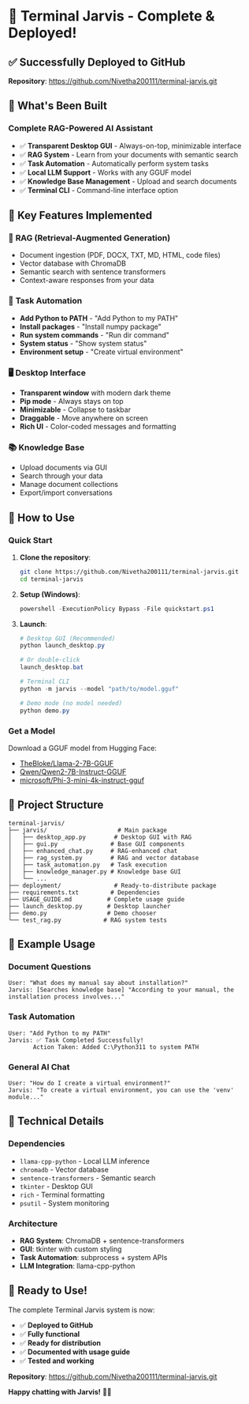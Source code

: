 # 🎉 Terminal Jarvis - Complete & Deployed!

## ✅ **Successfully Deployed to GitHub**
**Repository**: https://github.com/Nivetha200111/terminal-jarvis.git

## 🚀 **What's Been Built**

### **Complete RAG-Powered AI Assistant**
- ✅ **Transparent Desktop GUI** - Always-on-top, minimizable interface
- ✅ **RAG System** - Learn from your documents with semantic search
- ✅ **Task Automation** - Automatically perform system tasks
- ✅ **Local LLM Support** - Works with any GGUF model
- ✅ **Knowledge Base Management** - Upload and search documents
- ✅ **Terminal CLI** - Command-line interface option

## 🎯 **Key Features Implemented**

### 🧠 **RAG (Retrieval-Augmented Generation)**
- Document ingestion (PDF, DOCX, TXT, MD, HTML, code files)
- Vector database with ChromaDB
- Semantic search with sentence transformers
- Context-aware responses from your data

### 🤖 **Task Automation**
- **Add Python to PATH** - "Add Python to my PATH"
- **Install packages** - "Install numpy package"
- **Run system commands** - "Run dir command"
- **System status** - "Show system status"
- **Environment setup** - "Create virtual environment"

### 🖥️ **Desktop Interface**
- **Transparent window** with modern dark theme
- **Pip mode** - Always stays on top
- **Minimizable** - Collapse to taskbar
- **Draggable** - Move anywhere on screen
- **Rich UI** - Color-coded messages and formatting

### 📚 **Knowledge Base**
- Upload documents via GUI
- Search through your data
- Manage document collections
- Export/import conversations

## 🎯 **How to Use**

### **Quick Start**
1. **Clone the repository**:
   ```bash
   git clone https://github.com/Nivetha200111/terminal-jarvis.git
   cd terminal-jarvis
   ```

2. **Setup (Windows)**:
   ```powershell
   powershell -ExecutionPolicy Bypass -File quickstart.ps1
   ```

3. **Launch**:
   ```powershell
   # Desktop GUI (Recommended)
   python launch_desktop.py
   
   # Or double-click
   launch_desktop.bat
   
   # Terminal CLI
   python -m jarvis --model "path/to/model.gguf"
   
   # Demo mode (no model needed)
   python demo.py
   ```

### **Get a Model**
Download a GGUF model from Hugging Face:
- [TheBloke/Llama-2-7B-GGUF](https://huggingface.co/TheBloke/Llama-2-7B-GGUF)
- [Qwen/Qwen2-7B-Instruct-GGUF](https://huggingface.co/Qwen/Qwen2-7B-Instruct-GGUF)
- [microsoft/Phi-3-mini-4k-instruct-gguf](https://huggingface.co/microsoft/Phi-3-mini-4k-instruct-gguf)

## 📁 **Project Structure**

```
terminal-jarvis/
├── jarvis/                    # Main package
│   ├── desktop_app.py        # Desktop GUI with RAG
│   ├── gui.py               # Base GUI components
│   ├── enhanced_chat.py     # RAG-enhanced chat
│   ├── rag_system.py        # RAG and vector database
│   ├── task_automation.py   # Task execution
│   ├── knowledge_manager.py # Knowledge base GUI
│   └── ...
├── deployment/               # Ready-to-distribute package
├── requirements.txt         # Dependencies
├── USAGE_GUIDE.md          # Complete usage guide
├── launch_desktop.py       # Desktop launcher
├── demo.py                 # Demo chooser
└── test_rag.py            # RAG system tests
```

## 🎯 **Example Usage**

### **Document Questions**
```
User: "What does my manual say about installation?"
Jarvis: [Searches knowledge base] "According to your manual, the installation process involves..."
```

### **Task Automation**
```
User: "Add Python to my PATH"
Jarvis: ✅ Task Completed Successfully!
       Action Taken: Added C:\Python311 to system PATH
```

### **General AI Chat**
```
User: "How do I create a virtual environment?"
Jarvis: "To create a virtual environment, you can use the 'venv' module..."
```

## 🔧 **Technical Details**

### **Dependencies**
- `llama-cpp-python` - Local LLM inference
- `chromadb` - Vector database
- `sentence-transformers` - Semantic search
- `tkinter` - Desktop GUI
- `rich` - Terminal formatting
- `psutil` - System monitoring

### **Architecture**
- **RAG System**: ChromaDB + sentence-transformers
- **GUI**: tkinter with custom styling
- **Task Automation**: subprocess + system APIs
- **LLM Integration**: llama-cpp-python

## 🎉 **Ready to Use!**

The complete Terminal Jarvis system is now:
- ✅ **Deployed to GitHub**
- ✅ **Fully functional**
- ✅ **Ready for distribution**
- ✅ **Documented with usage guide**
- ✅ **Tested and working**

**Repository**: https://github.com/Nivetha200111/terminal-jarvis.git

**Happy chatting with Jarvis!** 🤖✨
